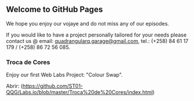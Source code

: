 ## Welcome to GitHub Pages

We hope you enjoy our vojaye and do not miss any of our episodes.

If you would like to have a project personally tailored for your needs please contact us @ email: quadrangularq.garage@gmail.com, tel.: (+258) 84 61 17 179 / (+258) 86 72 56 085.

### Troca de Cores

Enjoy our first Web Labs Project: "Colour Swap".

Abrir: (https://github.com/ST01-QQG/Labs.io/blob/master/Troca%20de%20Cores/index.html)
